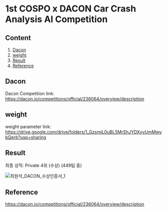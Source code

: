 # 1st COSPO x DACON Car Crash Analysis AI Competition

## Content
1. [Dacon](#Dacon)
2. [weight](#weight)
3. [Result](#Result)
4. [Reference](#Reference)

## Dacon
Dacon Competition link: https://dacon.io/competitions/official/236064/overview/description

## weight
weight parameter link: https://drive.google.com/drive/folders/1_GzsmjL0uBL5MrShJYDXyvUmMwvbQerb?usp=sharing

## Result
최종 성적: Private 4위 (수상) (449팀 중)

![최원석_DACON_수상인증서_1](https://user-images.githubusercontent.com/85815265/232314175-762018b7-d2cd-4b2b-8fc8-19fba15b5173.jpg)

## Reference
https://dacon.io/competitions/official/236064/overview/description
